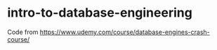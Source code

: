 # intro-to-database-engineering
Code from https://www.udemy.com/course/database-engines-crash-course/
